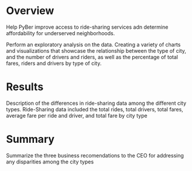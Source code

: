 # Overview

Help PyBer improve access to ride-sharing services adn determine affordability for underserved neighborhoods.

Perform an exploratory analysis on the data. Creating a variety of charts and visualizations that showcase the relationship between the type of city, and the number of drivers and riders, as well as the percentage of total fares, riders and drivers by type of city. 

# Results

Description of the differences in ride-sharing data among the different city types.
Ride-Sharing data included the total rides, total drivers, total fares, average fare per ride and driver, and total fare by city type

# Summary

Summarize the three business recomendations to the CEO for addressing any disparities among the city types
